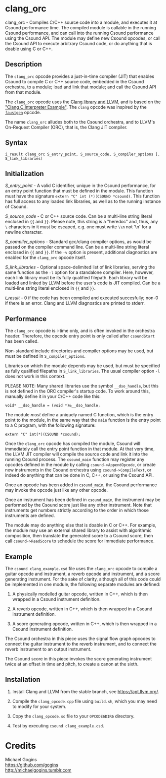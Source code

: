 # clang_orc

clang_orc - Compiles C/C++ source code into a module, and executes it at
Csound performance time. The compiled module is callable in the running Csound 
performance, and can call into the running Csound performance using the Csound 
API. The module may define new Csound opcodes, or call the Csound API to 
execute arbitrary Csound code, or do anything that is doable using C or C++.

## Description

The `clang_orc` opcode provides a just-in-time compiler (JIT) that enables 
Csound to compile C or C++ source code, embedded in the Csound orchestra, to a 
module; load and link that module; and call the Csound API from that module.

The `clang_orc` opcode uses the [Clang library and LLVM](https://llvm.org/), and 
is based on the ["Clang C Interpreter Example"](https://github.com/llvm/llvm-project/tree/main/clang/examples/clang-interpreter). 
The `clang` opcode was inspired by the 
[`faustgen`](https://csound.com/docs/manual/faustgen.html) opcode.

The name `clang_orc` alludes both to the Csound orchestra, and to LLVM's 
On-Request Compiler (ORC), that is, the Clang JIT compiler.

## Syntax
```
i_result clang_orc S_entry_point, S_source_code, S_compiler_options [, S_link_libraries]
```
## Initialization

*S_entry_point* - A valid C identifier, unique in the Csound performance, 
for an entry point function that must be defined in the module. This function  
must have the signature `extern "C" int (*)(CSOUND *csound)`. This function has 
full access to any loaded link libraries, as well as to the running instance 
of Csound.

*S_source_code* - C or C++ source code. Can be a multi-line string literal 
enclosed in `{{` and `}}`. Please note, this string is a "heredoc" and, thus, 
any `\` characters in it must be escaped, e.g. one must write `\\n` not '\n' 
for a newline character. 

*S_compiler_options* - Standard gcc/clang compiler options, as would be passed 
on the compiler command line. Can be a multi-line string literal enclosed in 
`{{` and `}}`. If the `-v` option is present, additional diagnostics are 
enabled for the `clang_orc` opcode itself.

*S_link_libraries* - Optional space-delimited list of link libraries, serving 
the same function as the `-l` option for a standalone compiler. Here, however, 
each link library must be its fully qualified filepath. Each library will be 
loaded and linked by LLVM before the user's code is JIT compiled. Can be a 
multi-line string literal enclosed in `{{` and `}}`. 

*i_result* - 0 if the code has been compiled and executed succesfully; 
non-0 if there is an error. Clang and LLVM diagnostics are printed to stderr.

## Performance

The `clang_orc` opcode is i-time only, and is often invoked in the orchestra 
header. Therefore, the opcode entry point is only called after `csoundStart` 
has been called.

Non-standard include directories and compiler options may be used, but must be 
defined in `S_compiler_options`.

Libraries on which the module depends may be used, but must be specified as 
fully qualified filepaths in `S_link_libraries`. The usual compiler option 
`-l` does not work in this context.

PLEASE NOTE: Many shared libraries use the symbol `__dso_handle`, but this is 
not defined in the ORC compiler's startup code. To work around this, manually 
define it in your C/C++ code like this:
```
void* __dso_handle = (void *)&__dso_handle;
```
The module _must_ define a uniquely named C function, which is the entry point to 
the module, in the same way that the `main` function is the entry point to a C 
program, with the following signature:
```
extern "C" int(*)(CSOUND *csound);
```
Once the `clang_orc` opcode has compiled the module, Csound will immediately 
call the entry point function in that module. At that very time, the LLVM JIT 
compiler will compile the source code and link it into the running Csound 
process. The `csound_main` function may register any opcodes defined in the 
module by calling `csound->AppendOpcode`, or create new instruments in the 
Csound orchestra using `csound->CompileText`, or indeed do anything that can 
be done in C, C++, or using the Csound API.

Once an opcode has been added in `csound_main`, the Csound 
performance may invoke the opcode just like any other opcode.

Once an instrument has been defined in `csound_main`, the 
instrument may be performed by the Csound score just like any other 
instrument. Note that instruments get numbers strictly according to 
the order in which those instruments are defined.

The module may do anything else that is doable in C or C++. For example,
the module may use an external shared library to assist with algorithmic 
composition, then translate the generated score to a Csound score, then 
call `csound->ReadScore` to schedule the score for immediate performance.

## Example

The `csound clang_example.csd` file uses the `clang_orc` opcode to 
compile a guitar opcode and instrument, a reverb opcode and instrument, 
and a score generating instrument. For the sake of clarity, although all of 
this code could be implemented in one module, the following separate modules 
are defined:

1. A physically modelled guitar opcode, written in C++, which is then 
    wrapped in a Csound instrument definition.
   
2. A reverb opcode, written in C++, which is then wrapped in a Csound instrument 
   definition.

3. A score generating opcode, written in C++, which is then wrapped in a Csound 
   instrument definition.
   
The Csound orchestra in this piece uses the signal flow graph opcodes to connect 
the guitar instrument to the reverb instrument, and to connect the reverb 
instrument to an output instrument.

The Csound score in this piece invokes the score generating instrument twice at 
an offset in time and pitch, to create a canon at the sixth.

## Installation

1. Install Clang and LLVM from the stable branch, see https://apt.llvm.org/.

2. Compile the `clang_opcode.cpp` file using `build.sh`, which you may need to 
   modify for your system.
   
3. Copy the `clang_opcode.so` file to your `OPCODE6DIR6` directory.
   
4. Test by executing `csound clang_example.csd`. 

# Credits

Michael Gogins<br>
https://github.com/gogins<br>
http://michaelgogins.tumblr.com

